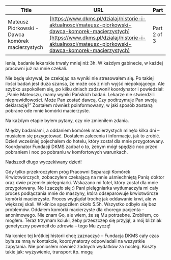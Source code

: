 | **Title**       | **URL**           | **Part**              |
|-----------------|-------------------|-----------------------|
| Mateusz Piórkowski - Dawca komórek macierzystych         | [https://www.dkms.pl/dzialaj/historie-i-aktualnosci/mateusz-piorkowski-dawca-komorek-macierzystych](https://www.dkms.pl/dzialaj/historie-i-aktualnosci/mateusz-piorkowski-dawca-komorek-macierzystych)    | Part 2 of 3          |

lenia, badanie lekarskie trwały mniej niż 3h. W każdym gabinecie, w każdej pracowni już na mnie czekali. 


Nie będę ukrywał, że czekając na wyniki nie stresowałem się. Po takiej ilości badań jest duża szansa, że może coś z nich wyjść niepokojącego. Ale szybko uspokoiłem się, po kilku dniach zadzwonił koordynator i powiedział: „Panie Mateuszu, mamy wyniki Pańskich badań. Lekarze nie stwierdzili nieprawidłowości. Może Pan zostać dawcą. Czy podtrzymuje Pan swoją deklarację?” Zostałem również poinformowany, w jaki sposób zostaną pobrane ode mnie komórki macierzyste.


Na każdym etapie byłem pytany, czy nie zmieniłem zdania. 


Między badaniami, a oddaniem komórek macierzystych minęło kilka dni – musiałem się przygotować. Dostałem zalecenia i informacje, jak to zrobić. Dzień wcześniej pojechałem do hotelu, który został dla mnie przygotowany. Koordynator Fundacji DKMS zadbał o to, żebym mógł spędzić noc przed pobraniem i noc po pobraniu w komfortowych warunkach. 


Nadszedł długo wyczekiwany dzień!


Gdy tylko przekroczyłem próg Pracowni Separacji Komórek Krwiotwórczych, zobaczyłem czekającą na mnie uśmiechniętą Panią doktor oraz dwie przemiłe pielęgniarki. Wskazano mi fotel, który został dla mnie przygotowany. No i zaczęło się :) Pani pielęgniarka wytłumaczyła mi cały proces podłączania mnie do maszyny, która odseparowuje krwiotwórcze komórki macierzyste. Proces wyglądał trochę jak oddawanie krwi, ale w większej skali. W klinice spędziłem około 5\.5h. Wszystko odbyło się bez problemów. Oddałem komórki macierzyste dla chorego pacjenta – anonimowego. Nie znam Go, ale wiem, że są Mu potrzebne. Zrobiłem, co mogłem. Teraz trzymam kciuki, żeby przeszczep się przyjął, a mój bliźniak genetyczny powrócił do zdrowia – tego Mu życzę! 


Na koniec tej krótkiej historii chcę zaznaczyć – Fundacja DKMS cały czas była ze mną w kontakcie, koordynatorzy odpowiadali na wszystkie zapytania. Nie poniosłem również żadnych wydatków za nocleg. Koszty takie jak: wyżywienie, transport itp. mogą 